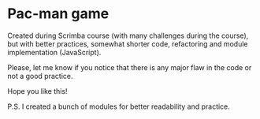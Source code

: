# Pac-man game

Created during Scrimba course (with many challenges during the course), but with better practices, somewhat shorter code, refactoring and module implementation (JavaScript).

Please, let me know if you notice that there is any major flaw in the code or not a good practice.

Hope you like this!

P.S. I created a bunch of modules for better readability and practice.
